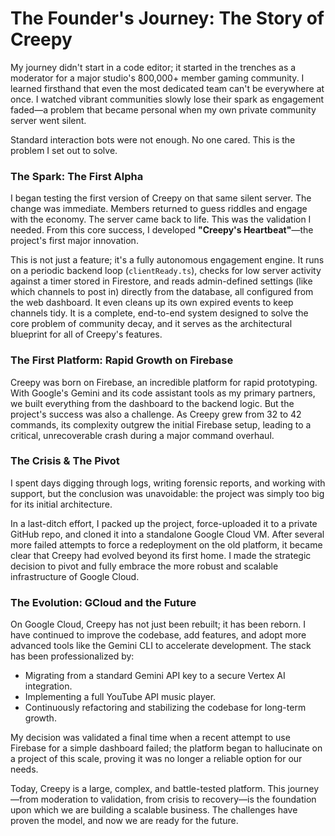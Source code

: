 # The Founder's Journey: The Story of Creepy

My journey didn't start in a code editor; it started in the trenches as a moderator for a major studio's 800,000+ member gaming community. I learned firsthand that even the most dedicated team can't be everywhere at once. I watched vibrant communities slowly lose their spark as engagement faded—a problem that became personal when my own private community server went silent.

Standard interaction bots were not enough. No one cared. This is the problem I set out to solve.

### The Spark: The First Alpha

I began testing the first version of Creepy on that same silent server. The change was immediate. Members returned to guess riddles and engage with the economy. The server came back to life. This was the validation I needed. From this core success, I developed **"Creepy's Heartbeat"**—the project's first major innovation.

This is not just a feature; it's a fully autonomous engagement engine. It runs on a periodic backend loop (`clientReady.ts`), checks for low server activity against a timer stored in Firestore, and reads admin-defined settings (like which channels to post in) directly from the database, all configured from the web dashboard. It even cleans up its own expired events to keep channels tidy. It is a complete, end-to-end system designed to solve the core problem of community decay, and it serves as the architectural blueprint for all of Creepy's features.

### The First Platform: Rapid Growth on Firebase

Creepy was born on Firebase, an incredible platform for rapid prototyping. With Google's Gemini and its code assistant tools as my primary partners, we built everything from the dashboard to the backend logic. But the project's success was also a challenge. As Creepy grew from 32 to 42 commands, its complexity outgrew the initial Firebase setup, leading to a critical, unrecoverable crash during a major command overhaul.

### The Crisis & The Pivot

I spent days digging through logs, writing forensic reports, and working with support, but the conclusion was unavoidable: the project was simply too big for its initial architecture.

In a last-ditch effort, I packed up the project, force-uploaded it to a private GitHub repo, and cloned it into a standalone Google Cloud VM. After several more failed attempts to force a redeployment on the old platform, it became clear that Creepy had evolved beyond its first home. I made the strategic decision to pivot and fully embrace the more robust and scalable infrastructure of Google Cloud.

### The Evolution: GCloud and the Future

On Google Cloud, Creepy has not just been rebuilt; it has been reborn. I have continued to improve the codebase, add features, and adopt more advanced tools like the Gemini CLI to accelerate development. The stack has been professionalized by:

*   Migrating from a standard Gemini API key to a secure Vertex AI integration.
*   Implementing a full YouTube API music player.
*   Continuously refactoring and stabilizing the codebase for long-term growth.

My decision was validated a final time when a recent attempt to use Firebase for a simple dashboard failed; the platform began to hallucinate on a project of this scale, proving it was no longer a reliable option for our needs.

Today, Creepy is a large, complex, and battle-tested platform. This journey—from moderation to validation, from crisis to recovery—is the foundation upon which we are building a scalable business. The challenges have proven the model, and now we are ready for the future.
